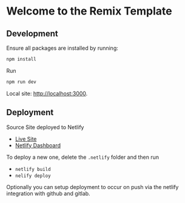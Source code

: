# Welcome to the Remix Template

## Development

Ensure all packages are installed by running:

```sh
npm install
```

Run

```sh
npm run dev
```

Local site: [http://localhost:3000](http://localhost:3000).

## Deployment

Source Site deployed to Netlify

- [Live Site](https://remix-app-template.netlify.app/)
- [Netlify Dashboard](https://app.netlify.com/sites/remix-app-template/overview)

To deploy a new one, delete the `.netlify` folder and then run

- `netlify build`
- `nelify deploy`

Optionally you can setup deployment to occur on push via the netlify integration with github and gitlab.
